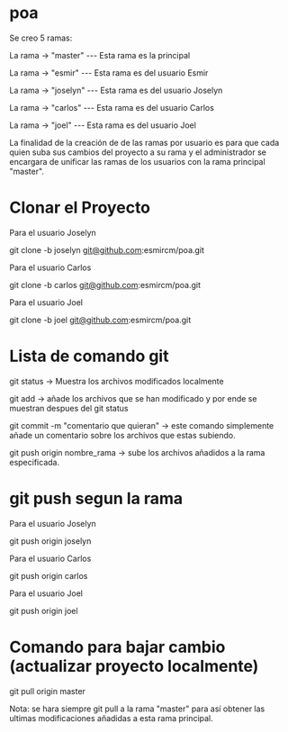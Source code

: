 # poa

Se creo 5 ramas:

La rama -> "master" --- Esta rama es la principal

La rama -> "esmir" --- Esta rama es del usuario Esmir

La rama -> "joselyn" --- Esta rama es del usuario Joselyn

La rama -> "carlos" --- Esta rama es del usuario Carlos

La rama -> "joel" --- Esta rama es del usuario Joel

La finalidad de la creación de de las ramas por usuario es para que cada quien suba sus cambios del proyecto a su rama y el administrador
se encargara de unificar las ramas de los usuarios con la rama principal "master".

# Clonar el Proyecto

Para el usuario Joselyn

git clone -b joselyn git@github.com:esmircm/poa.git

Para el usuario Carlos

git clone -b carlos git@github.com:esmircm/poa.git

Para el usuario Joel

git clone -b joel git@github.com:esmircm/poa.git

# Lista de comando git

git status  -> Muestra los archivos modificados localmente

git add -> añade los archivos que se han modificado y por ende se muestran despues del git status

git commit -m "comentario que quieran" -> este comando simplemente añade un comentario sobre los archivos que estas subiendo.

git push origin nombre_rama -> sube los archivos añadidos a la rama especificada.

# git push segun la rama

Para el usuario Joselyn

git push origin joselyn

Para el usuario Carlos

git push origin carlos

Para el usuario Joel

git push origin joel

# Comando para bajar cambio (actualizar proyecto localmente)

git pull origin master

Nota: se hara siempre git pull a la rama "master" para así obtener las ultimas modificaciones añadidas a esta rama principal.


 






